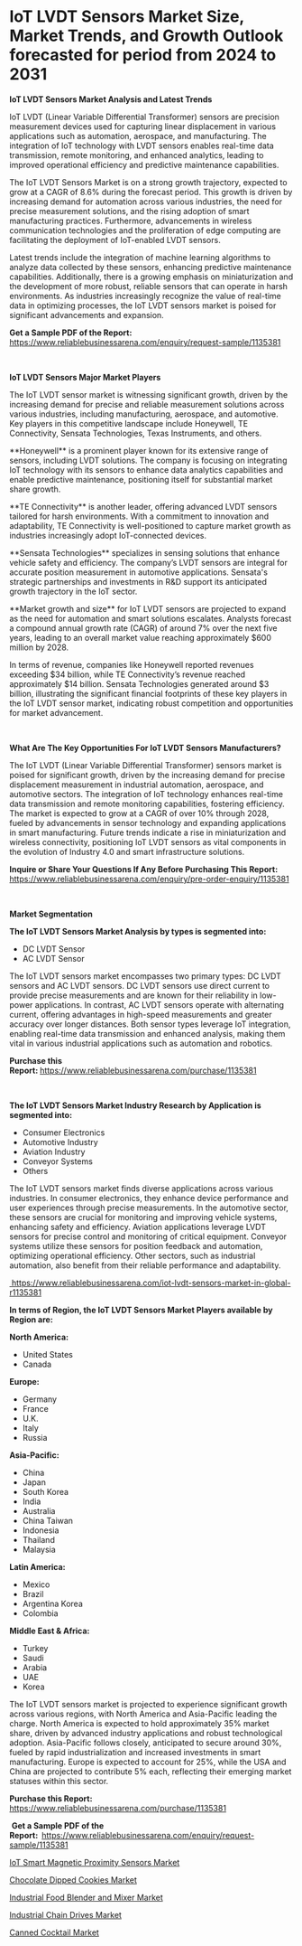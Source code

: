 <p><h1>IoT LVDT Sensors Market Size, Market Trends, and Growth Outlook forecasted for period from 2024 to 2031</h1></p><p><strong>IoT LVDT Sensors Market Analysis and Latest Trends</strong></p>
<p><p>IoT LVDT (Linear Variable Differential Transformer) sensors are precision measurement devices used for capturing linear displacement in various applications such as automation, aerospace, and manufacturing. The integration of IoT technology with LVDT sensors enables real-time data transmission, remote monitoring, and enhanced analytics, leading to improved operational efficiency and predictive maintenance capabilities.</p><p>The IoT LVDT Sensors Market is on a strong growth trajectory, expected to grow at a CAGR of 8.6% during the forecast period. This growth is driven by increasing demand for automation across various industries, the need for precise measurement solutions, and the rising adoption of smart manufacturing practices. Furthermore, advancements in wireless communication technologies and the proliferation of edge computing are facilitating the deployment of IoT-enabled LVDT sensors.</p><p>Latest trends include the integration of machine learning algorithms to analyze data collected by these sensors, enhancing predictive maintenance capabilities. Additionally, there is a growing emphasis on miniaturization and the development of more robust, reliable sensors that can operate in harsh environments. As industries increasingly recognize the value of real-time data in optimizing processes, the IoT LVDT sensors market is poised for significant advancements and expansion.</p></p>
<p><strong>Get a Sample PDF of the Report:&nbsp;</strong> <a href="https://www.reliablebusinessarena.com/enquiry/request-sample/1135381?utm_campaign=1282&utm_medium=2&utm_source=Github&utm_content=ia&utm_term=09102024&utm_id=iot-lvdt-sensors">https://www.reliablebusinessarena.com/enquiry/request-sample/1135381</a></p>
<p>&nbsp;</p>
<p><strong>IoT LVDT Sensors Major Market Players</strong></p>
<p><p>The IoT LVDT sensor market is witnessing significant growth, driven by the increasing demand for precise and reliable measurement solutions across various industries, including manufacturing, aerospace, and automotive. Key players in this competitive landscape include Honeywell, TE Connectivity, Sensata Technologies, Texas Instruments, and others.</p><p>**Honeywell** is a prominent player known for its extensive range of sensors, including LVDT solutions. The company is focusing on integrating IoT technology with its sensors to enhance data analytics capabilities and enable predictive maintenance, positioning itself for substantial market share growth.</p><p>**TE Connectivity** is another leader, offering advanced LVDT sensors tailored for harsh environments. With a commitment to innovation and adaptability, TE Connectivity is well-positioned to capture market growth as industries increasingly adopt IoT-connected devices.</p><p>**Sensata Technologies** specializes in sensing solutions that enhance vehicle safety and efficiency. The company’s LVDT sensors are integral for accurate position measurement in automotive applications. Sensata's strategic partnerships and investments in R&D support its anticipated growth trajectory in the IoT sector.</p><p>**Market growth and size** for IoT LVDT sensors are projected to expand as the need for automation and smart solutions escalates. Analysts forecast a compound annual growth rate (CAGR) of around 7% over the next five years, leading to an overall market value reaching approximately $600 million by 2028.</p><p>In terms of revenue, companies like Honeywell reported revenues exceeding $34 billion, while TE Connectivity’s revenue reached approximately $14 billion. Sensata Technologies generated around $3 billion, illustrating the significant financial footprints of these key players in the IoT LVDT sensor market, indicating robust competition and opportunities for market advancement.</p></p>
<p>&nbsp;</p>
<p><strong>What Are The Key Opportunities For IoT LVDT Sensors Manufacturers?</strong></p>
<p><p>The IoT LVDT (Linear Variable Differential Transformer) sensors market is poised for significant growth, driven by the increasing demand for precise displacement measurement in industrial automation, aerospace, and automotive sectors. The integration of IoT technology enhances real-time data transmission and remote monitoring capabilities, fostering efficiency. The market is expected to grow at a CAGR of over 10% through 2028, fueled by advancements in sensor technology and expanding applications in smart manufacturing. Future trends indicate a rise in miniaturization and wireless connectivity, positioning IoT LVDT sensors as vital components in the evolution of Industry 4.0 and smart infrastructure solutions.</p></p>
<p><strong>Inquire or Share Your Questions If Any Before Purchasing This Report:</strong> <a href="https://www.reliablebusinessarena.com/enquiry/pre-order-enquiry/1135381?utm_campaign=1282&utm_medium=2&utm_source=Github&utm_content=ia&utm_term=09102024&utm_id=iot-lvdt-sensors">https://www.reliablebusinessarena.com/enquiry/pre-order-enquiry/1135381</a></p>
<p>&nbsp;</p>
<p><strong>Market Segmentation</strong></p>
<p><strong>The IoT LVDT Sensors Market Analysis by types is segmented into:</strong></p>
<p><ul><li>DC LVDT Sensor</li><li>AC LVDT Sensor</li></ul></p>
<p><p>The IoT LVDT sensors market encompasses two primary types: DC LVDT sensors and AC LVDT sensors. DC LVDT sensors use direct current to provide precise measurements and are known for their reliability in low-power applications. In contrast, AC LVDT sensors operate with alternating current, offering advantages in high-speed measurements and greater accuracy over longer distances. Both sensor types leverage IoT integration, enabling real-time data transmission and enhanced analysis, making them vital in various industrial applications such as automation and robotics.</p></p>
<p><strong>Purchase this Report:&nbsp;</strong><a href="https://www.reliablebusinessarena.com/purchase/1135381?utm_campaign=1282&utm_medium=2&utm_source=Github&utm_content=ia&utm_term=09102024&utm_id=iot-lvdt-sensors">https://www.reliablebusinessarena.com/purchase/1135381</a></p>
<p>&nbsp;</p>
<p><strong>The IoT LVDT Sensors Market Industry Research by Application is segmented into:</strong></p>
<p><ul><li>Consumer Electronics</li><li>Automotive Industry</li><li>Aviation Industry</li><li>Conveyor Systems</li><li>Others</li></ul></p>
<p><p>The IoT LVDT sensors market finds diverse applications across various industries. In consumer electronics, they enhance device performance and user experiences through precise measurements. In the automotive sector, these sensors are crucial for monitoring and improving vehicle systems, enhancing safety and efficiency. Aviation applications leverage LVDT sensors for precise control and monitoring of critical equipment. Conveyor systems utilize these sensors for position feedback and automation, optimizing operational efficiency. Other sectors, such as industrial automation, also benefit from their reliable performance and adaptability.</p></p>
<p><a href="https://www.reliablebusinessarena.com/iot-lvdt-sensors-market-in-global-r1135381?utm_campaign=1282&utm_medium=2&utm_source=Github&utm_content=ia&utm_term=09102024&utm_id=iot-lvdt-sensors">&nbsp;https://www.reliablebusinessarena.com/iot-lvdt-sensors-market-in-global-r1135381</a></p>
<p><strong>In terms of Region, the IoT LVDT Sensors Market Players available by Region are:</strong></p>
<p>
    <p> <strong> North America: </strong>
        <ul>
            <li>United States</li>
            <li>Canada</li>
        </ul>
        </p> 
    <p> <strong> Europe: </strong>
        <ul>
            <li>Germany</li>
            <li>France</li>
            <li>U.K.</li>
            <li>Italy</li>
            <li>Russia</li>
        </ul>
        </p> 
    <p> <strong> Asia-Pacific: </strong>
        <ul>
            <li>China</li>
            <li>Japan</li>
            <li>South Korea</li>
            <li>India</li>
            <li>Australia</li>
            <li>China Taiwan</li>
            <li>Indonesia</li>
            <li>Thailand</li>
            <li>Malaysia</li>
        </ul>
        </p> 
    <p> <strong> Latin America: </strong>
        <ul>
            <li>Mexico</li>
            <li>Brazil</li>
            <li>Argentina Korea</li>
            <li>Colombia</li>
        </ul>
        </p> 
    <p> <strong> Middle East & Africa: </strong>
        <ul>
            <li>Turkey</li>
            <li>Saudi</li>
            <li>Arabia</li>
            <li>UAE</li>
            <li>Korea</li>
        </ul>
    </p>
    </p>
<p><p>The IoT LVDT sensors market is projected to experience significant growth across various regions, with North America and Asia-Pacific leading the charge. North America is expected to hold approximately 35% market share, driven by advanced industry applications and robust technological adoption. Asia-Pacific follows closely, anticipated to secure around 30%, fueled by rapid industrialization and increased investments in smart manufacturing. Europe is expected to account for 25%, while the USA and China are projected to contribute 5% each, reflecting their emerging market statuses within this sector.</p></p>
<p><strong>Purchase this Report: </strong><a href="https://www.reliablebusinessarena.com/purchase/1135381?utm_campaign=1282&utm_medium=2&utm_source=Github&utm_content=ia&utm_term=09102024&utm_id=iot-lvdt-sensors">https://www.reliablebusinessarena.com/purchase/1135381</a></p>
<p>&nbsp;<strong>Get a Sample PDF of the Report:&nbsp;&nbsp;</strong><a href="https://www.reliablebusinessarena.com/enquiry/request-sample/1135381?utm_campaign=1282&utm_medium=2&utm_source=Github&utm_content=ia&utm_term=09102024&utm_id=iot-lvdt-sensors">https://www.reliablebusinessarena.com/enquiry/request-sample/1135381</a></p>
<p><strong></strong></p>
<p><p><a href="https://github.com/napierswinnyfg/Market-Research-Report-List-1/blob/main/iot-smart-magnetic-proximity-sensors-market.md?utm_campaign=1282&utm_medium=2&utm_source=Github&utm_content=ia&utm_term=09102024&utm_id=iot-lvdt-sensors">IoT Smart Magnetic Proximity Sensors Market</a></p><p><a href="https://issuu.com/reportprime-2/docs/chocolate-dipped-cookies-market-siz_972f7796717fb8?utm_campaign=1282&utm_medium=2&utm_source=Github&utm_content=ia&utm_term=09102024&utm_id=iot-lvdt-sensors">Chocolate Dipped Cookies Market</a></p><p><a href="https://www.linkedin.com/pulse/industrial-food-blender-mixer-value-chain-analysis-from-c0u7e?utm_campaign=1282&utm_medium=2&utm_source=Github&utm_content=ia&utm_term=09102024&utm_id=iot-lvdt-sensors">Industrial Food Blender and Mixer Market</a></p><p><a href="https://www.linkedin.com/pulse/emerging-opportunities-challenges-global-industrial-chain-drives-wsbye?utm_campaign=1282&utm_medium=2&utm_source=Github&utm_content=ia&utm_term=09102024&utm_id=iot-lvdt-sensors">Industrial Chain Drives Market</a></p><p><a href="https://issuu.com/reportprime-2/docs/canned-cocktail-market-size-2030.pp_b97bc4ac3fae4d?utm_campaign=1282&utm_medium=2&utm_source=Github&utm_content=ia&utm_term=09102024&utm_id=iot-lvdt-sensors">Canned Cocktail Market</a></p></p>
